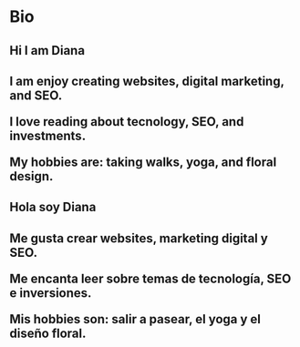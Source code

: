 # Bio

<!--The main tag helps search engines and other developers find the main content of your page-->

<main>
  
  <h2>Hi I am Diana<h2>

  <p>I am enjoy creating websites, digital marketing, and SEO.</p>
  <p>I love reading about tecnology, SEO, and investments.</p>
  <p>My hobbies are: taking walks, yoga, and floral design.</p>

<h2>Hola soy Diana<h2>

  <p>Me gusta crear websites, marketing digital y SEO.</p>
  <p>Me encanta leer sobre temas de tecnología, SEO e inversiones.</p>
  <p>Mis hobbies son: salir a pasear, el yoga y el diseño floral.</p>
</main>
 
<!--This is a comment. HTML5 Descriptive HTML tags. These include main, header, footer, nav, video, article, section and others.
These tags give a descriptive structure to your HTML, make your HTML easier to read, and help with SEO and accessibility.--> 
